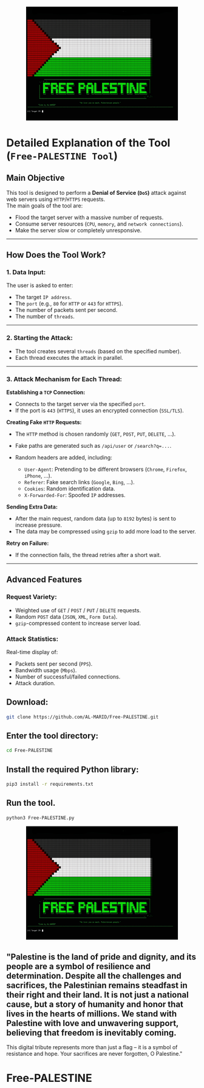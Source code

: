<p align="center">
  <img src="Free-PALESTINE.jpg" alt="Free-PALESTINE" width="400" />
</p>

# Detailed Explanation of the Tool (`Free-PALESTINE Tool`)

## Main Objective

This tool is designed to perform a **Denial of Service (`DoS`)** attack against web servers using `HTTP`/`HTTPS` requests.  
The main goals of the tool are:

- Flood the target server with a massive number of requests.  
- Consume server resources (`CPU`, `memory`, and `network connections`).  
- Make the server slow or completely unresponsive.

---

## How Does the Tool Work?

### 1. Data Input:

The user is asked to enter:

- The target `IP address`.  
- The `port` (e.g., `80` for `HTTP` or `443` for `HTTPS`).  
- The number of packets sent per second.  
- The number of `threads`.

---

### 2. Starting the Attack:

- The tool creates several `threads` (based on the specified number).  
- Each thread executes the attack in parallel.

---

### 3. Attack Mechanism for Each Thread:

**Establishing a `TCP` Connection:**

- Connects to the target server via the specified `port`.  
- If the port is `443` (`HTTPS`), it uses an encrypted connection (`SSL/TLS`).

**Creating Fake `HTTP` Requests:**

- The `HTTP` method is chosen randomly (`GET`, `POST`, `PUT`, `DELETE`, ...).  
- Fake paths are generated such as `/api/user` or `/search?q=...`.  
- Random headers are added, including:

  - `User-Agent`: Pretending to be different browsers (`Chrome`, `Firefox`, `iPhone`, ...).  
  - `Referer`: Fake search links (`Google`, `Bing`, ...).  
  - `Cookies`: Random identification data.  
  - `X-Forwarded-For`: Spoofed `IP` addresses.

**Sending Extra Data:**

- After the main request, random data (up to `8192` bytes) is sent to increase pressure.  
- The data may be compressed using `gzip` to add more load to the server.

**Retry on Failure:**

- If the connection fails, the thread retries after a short wait.

---

## Advanced Features

### Request Variety:

- Weighted use of `GET` / `POST` / `PUT` / `DELETE` requests.  
- Random `POST` data (`JSON`, `XML`, `Form Data`).  
- `gzip`-compressed content to increase server load.

### Attack Statistics:

Real-time display of:

- Packets sent per second (`PPS`).  
- Bandwidth usage (`Mbps`).  
- Number of successful/failed connections.  
- Attack duration.


## Download:
```bash
git clone https://github.com/AL-MARID/Free-PALESTINE.git
```
## Enter the tool directory:
```bash
cd Free-PALESTINE
```
## Install the required Python library:
```bash
pip3 install -r requirements.txt
```
## Run the tool.
```bash
python3 Free-PALESTINE.py
```





<p align="center">
  <img src="Free-PALESTINE.jpg" alt="Free-PALESTINE" width="400" />
</p>


## "Palestine is the land of pride and dignity, and its people are a symbol of resilience and determination. Despite all the challenges and sacrifices, the Palestinian remains steadfast in their right and their land. It is not just a national cause, but a story of humanity and honor that lives in the hearts of millions. We stand with Palestine with love and unwavering support, believing that freedom is inevitably coming.

This digital tribute represents more than just a flag – it is a symbol of resistance and hope. Your sacrifices are never forgotten, O Palestine."
# Free-PALESTINE
